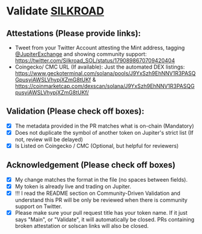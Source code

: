 # Validate [SILKROAD](https://solscan.io/token/FsQigmynDFNauLNqKzNgCLJmsAGUaxBn1j7qjMHukDKH)

## Attestations (Please provide links):
- Tweet from your Twitter Account attesting the Mint address, tagging [@JupiterExchange](https://twitter.com/JupiterExchange) and showing community support: https://twitter.com/Silkroad_SOL/status/1790898670709420404
- Coingecko/ CMC URL (If available): Just the automated DEX listings: https://www.geckoterminal.com/solana/pools/J9YxSzh9EhNNV1R3PASQGpusyiAWSLVhypjXZmG8tUKf & https://coinmarketcap.com/dexscan/solana/J9YxSzh9EhNNV1R3PASQGpusyiAWSLVhypjXZmG8tUKf/

## Validation (Please check off boxes):
- [X] The metadata provided in the PR matches what is on-chain (Mandatory)
- [X] Does not duplicate the symbol of another token on Jupiter's strict list (If not, review will be delayed)
- [X] Is Listed on Coingecko / CMC (Optional, but helpful for reviewers)  

## Acknowledgement (Please check off boxes)
- [X] My change matches the format in the file (no spaces between fields).
- [X] My token is already live and trading on Jupiter.
- [X] !!! I read the README section on Community-Driven Validation and understand this PR will be only be reviewed when there is community support on Twitter.
- [X] Please make sure your pull request title has your token name. If it just says "Main", or "Validate", it will automatically be closed. PRs containing broken attestation or solscan links will also be closed.
